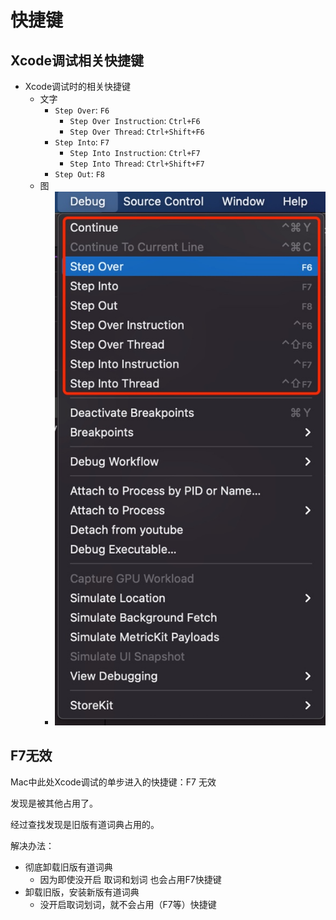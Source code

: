 # 快捷键

## Xcode调试相关快捷键

* Xcode调试时的相关快捷键
  * 文字
    * `Step Over`: `F6`
      * `Step Over Instruction`: `Ctrl+F6`
      * `Step Over Thread`: `Ctrl+Shift+F6`
    * `Step Into`: `F7`
      * `Step Into Instruction`: `Ctrl+F7`
      * `Step Into Thread`: `Ctrl+Shift+F7`
    * `Step Out`: `F8`
  * 图
    * ![xcode_debug_shortcuts](../assets/img/xcode_debug_shortcuts.jpg)

## F7无效

Mac中此处Xcode调试的单步进入的快捷键：F7 无效

发现是被其他占用了。

经过查找发现是旧版有道词典占用的。

解决办法：

* 彻底卸载旧版有道词典
  * 因为即使没开启 取词和划词 也会占用F7快捷键
* 卸载旧版，安装新版有道词典
  * 没开启取词划词，就不会占用（F7等）快捷键
